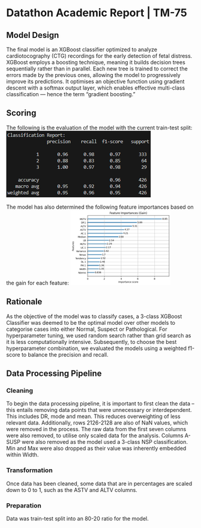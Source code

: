 # Datathon Academic Report | TM-75
## Model Design
The final model is an XGBoost classifier optimized to analyze cardiotocography (CTG) recordings for the early detection of fetal distress. XGBoost employs a boosting technique, meaning it builds decision trees sequentially rather than in parallel. Each new tree is trained to correct the errors made by the previous ones, allowing the model to progressively improve its predictions. It optimises an objective function using gradient descent with a softmax output layer, which enables effective multi-class classification — hence the term “gradient boosting.”
## Scoring
The following is the evaluation of the model with the current train-test split:
![](https://github.com/walm0001/data-kms-thon/blob/main/misc/Screenshot%202025-10-05%20234136.png)

The model has also determined the following feature importances based on the gain for each feature:
![](https://github.com/walm0001/data-kms-thon/blob/main/misc/Picture2.png)
## Rationale
As the objective of the model was to classify cases, a 3-class XGBoost Classifier was deemed to be the optimal model over other models to categorise cases into either Normal, Suspect or Pathological. For hyperparameter tuning, we used random search rather than grid search as it is less computationally intensive. Subsequently, to choose the best hyperparameter combination, we evaluated the models using a weighted f1-score to balance the precision and recall.
## Data Processing Pipeline
### Cleaning
To begin the data processing pipeline, it is important to first clean the data – this entails removing data points that were unnecessary or interdependent. This includes DR, mode and mean. This reduces overweighting of less relevant data. Additionally, rows 2126-2128 are also of NaN values, which were removed in the process. The raw data from the first seven columns were also removed, to utilise only scaled data for the analysis. Columns A-SUSP were also removed as the model used a 3-class NSP classification. Min and Max were also dropped as their value was inherently embedded within Width.
### Transformation
Once data has been cleaned, some data that are in percentages are scaled down to 0 to 1, such as the ASTV and ALTV columns.
### Preparation
Data was train-test split into an 80-20 ratio for the model.
